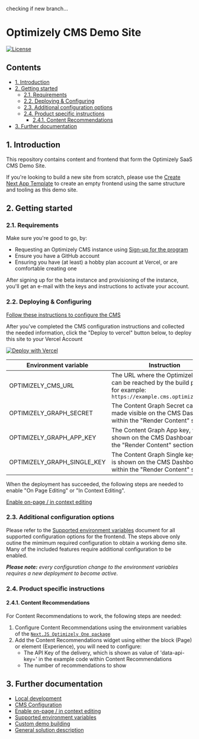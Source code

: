 checking if new branch...

# Optimizely CMS Demo Site <!-- omit in toc -->

[![License](https://img.shields.io/badge/License-Apache_2.0-blue.svg)](./LICENSE)

## Contents <!-- omit in toc -->
- [1. Introduction](#1-introduction)
- [2. Getting started](#2-getting-started)
  - [2.1. Requirements](#21-requirements)
  - [2.2. Deploying \& Configuring](#22-deploying--configuring)
  - [2.3. Additional configuration options](#23-additional-configuration-options)
  - [2.4. Product specific instructions](#24-product-specific-instructions)
    - [2.4.1. Content Recommendations](#241-content-recommendations)
- [3. Further documentation](#3-further-documentation)


## 1. Introduction
This repository contains content and frontend that form the Optimizely SaaS CMS Demo Site. 

If you're looking to build a new site from scratch, please use the [Create Next App Template](https://github.com/remkoj/optimizely-saas-starter) to create an empty frontend using the same structure and tooling as this demo site.

## 2. Getting started
### 2.1. Requirements
Make sure you're good to go, by:
- Requesting an Optimizely CMS instance using [Sign-up for the program](https://www.optimizely.com/saas-core-waitlist/)
- Ensure you have a GitHub account
- Ensuring you have (at least) a hobby plan account at Vercel, or are comfortable creating one

After signing up for the beta instance and provisioning of the instance, you'll get an e-mail with the keys and instructions to activate your account.

### 2.2. Deploying & Configuring
[Follow these instructions to configure the CMS](docs/cms-config.md)

After you've completed the CMS configuration instructions and collected the needed information, click the "Deploy to vercel" button below, to deploy this site to your Vercel Account

[![Deploy with Vercel](https://vercel.com/button)](https://vercel.com/new/clone?repository-url=https%3A%2F%2Fgithub.com%2Fepiserver%2Fcms-saas-vercel-demo&env=OPTIMIZELY_CMS_URL,OPTIMIZELY_GRAPH_SECRET,OPTIMIZELY_GRAPH_APP_KEY,OPTIMIZELY_GRAPH_SINGLE_KEY&root-directory=apps/frontend&framework=nextjs&project-name=optly-cms-demo&repository-name=optly-cms-demo&demo-title=Optimizely%20CMS%20Demo&demo-description=A%20site%20powered%20by%20the%20Optimizely%20CMS%2C%20showcasing%20the%20speed%20of%20a%20static%20site%2C%20without%20sacrificing%20editor%20capability.&demo-url=https%3A%2F%2Fsaas-cms-demo.vercel.app%2F&demo-image=https%3A%2F%2Fwww.optimizely.com%2Fglobalassets%2F02.-global-images%2Fproduct-icons%2Ffor-dark-bkgs%2Fopt-icononly_solution_icon_55px_dark_orchestrate.svg)

| Environment variable | Instruction |
| - | - |
| OPTIMIZELY_CMS_URL | The URL where the Optimizely CMS can be reached by the build process; for example: `https://example.cms.optimizely.com/`
| OPTIMIZELY_GRAPH_SECRET | The Content Graph Secret can be made visible on the CMS Dashboard, within the "Render Content" section. |
| OPTIMIZELY_GRAPH_APP_KEY | The Content Graph App key, which is shown on the CMS Dashboard, within the "Render Content" section. |
| OPTIMIZELY_GRAPH_SINGLE_KEY | The Content Graph Single key	, which is shown on the CMS Dashboard, within the "Render Content" section. |

When the deployment has succeeded, the following steps are needed to enable "On Page Editing" or "In Context Editing".

[Enable on-page / in context editing](docs/editing.md)

### 2.3. Additional configuration options

Please refer to the [Supported environment variables](docs/env-vars.md) document for all supported configuration options for the frontend. The steps above only outine the mimimum required configuration to obtain a working demo site. Many of the included features require additional configuration to be enabled.

***Please note:** every configuration change to the environment variables requires a new deployment to become active.*

### 2.4. Product specific instructions
#### 2.4.1. Content Recommendations
For Content Recommendations to work, the following steps are needed:
1. Configure Content Recommendations using the environment variables of the [`Next.JS Optimizely One package`](https://www.npmjs.com/package/@remkoj/optimizely-one-nextjs#252-list-of-supported-environment-variables)
2. Add the Content Recommendations widget using either the block (Page) or element (Experience), you will need to configure:
   - The API Key of the delivery, which is shown as value of 'data-api-key=' in the example code within Content Recommendations
   - The number of recommendations to show

## 3. Further documentation
* [Local development](docs/dev-env.md)
* [CMS Configuration](docs/cms-config.md)
* [Enable on-page / in context editing](docs/editing.md)
* [Supported environment variables](docs/env-vars.md)
* [Custom demo building](docs/demo-building.md)
* [General solution description](docs/solution/index.md)